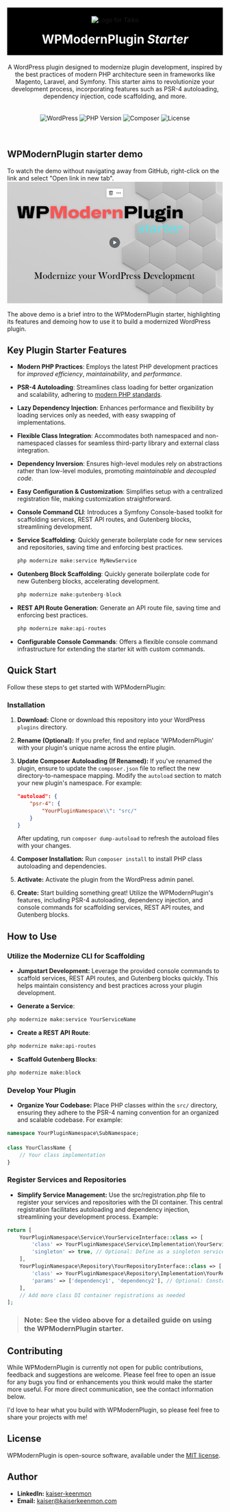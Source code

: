 

<p align="center" style="background-color:black; padding:20px; margin-bottom:0;">
  <img src="https://staging.machinelrn.com/images/machinehead.gif" width="80" alt="Logo for Taiko" />
</p>

<h1 align="center" style="background-color:black; color: white; padding-bottom: 20px; margin-top:0;">
  WPModernPlugin <i>Starter</i>
</h1>

<div align="center">
A WordPress plugin designed to modernize plugin development, inspired by the best practices of modern PHP 
architecture seen in frameworks like Magento, Laravel, and Symfony. This starter aims to revolutionize your development 
process, incorporating features such as PSR-4 autoloading, dependency injection, code scaffolding, and more.
</div>

<div align="center" style="padding: 20px 0;">


![WordPress](https://img.shields.io/badge/WordPress-%3E%3D5.8-blue.svg)
![PHP Version](https://img.shields.io/badge/PHP-%3E%3D8.1-777BB4.svg)
![Composer](https://img.shields.io/badge/Composer-Enabled-885630.svg)
![License](https://img.shields.io/badge/license-MIT-green.svg)
</div>

## WPModernPlugin starter demo

To watch the demo without navigating away from GitHub, right-click on the link and select "Open link in new tab". 
[![Watch the Video](https://raw.githubusercontent.com/kaiserkeenmon/WPModernPlugin/2a0d6e482ac5515a4469debbb35f2b41f3e5498d/thumbnail.jpg)](https://www.youtube.com/watch?v=1KjYSDZezp0 "WPModernPlugin Starter Guide")


The above demo is a brief intro to the WPModernPlugin starter, highlighting its features and demoing how to 
use it to build a modernized WordPress plugin.

## Key Plugin Starter Features

- **Modern PHP Practices**: Employs the latest PHP development practices for *improved efficiency*, *maintainability*, and *performance*.
- **PSR-4 Autoloading**: Streamlines class loading for better organization and scalability, adhering to [modern PHP standards](https://www.php-fig.org/psr/psr-4/).
- **Lazy Dependency Injection**: Enhances performance and flexibility by loading services only as needed, with easy swapping of implementations.
- **Flexible Class Integration**: Accommodates both namespaced and non-namespaced classes for seamless third-party library and external class integration.
- **Dependency Inversion**: Ensures high-level modules rely on abstractions rather than low-level modules, promoting *maintainable* and *decoupled code*.
- **Easy Configuration & Customization**: Simplifies setup with a centralized registration file, making customization straightforward.
- **Console Command CLI**: Introduces a Symfony Console-based toolkit for scaffolding services, REST API routes, and Gutenberg blocks, streamlining development.
    
- **Service Scaffolding**: Quickly generate boilerplate code for new services and repositories, saving time and enforcing best practices.  
    ```php
    php modernize make:service MyNewService
    ```
- **Gutenberg Block Scaffolding**: Quickly generate boilerplate code for new Gutenberg blocks, accelerating development.
    ```php
    php modernize make:gutenberg-block
    ```
- **REST API Route Generation**: Generate an API route file, saving time and enforcing best practices.
    ```php
    php modernize make:api-routes
    ```
- **Configurable Console Commands**: Offers a flexible console command infrastructure for extending the starter kit with custom commands.


## Quick Start

Follow these steps to get started with WPModernPlugin:

### Installation

1. **Download:** Clone or download this repository into your WordPress `plugins` directory.

2. **Rename (Optional):** If you prefer, find and replace 'WPModernPlugin' with your plugin's unique name across the entire plugin.

3. **Update Composer Autoloading (If Renamed):** If you've renamed the plugin, ensure to update the `composer.json` file to reflect the new directory-to-namespace mapping. Modify the `autoload` section to match your new plugin's namespace. For example:

    ```json
    "autoload": {
        "psr-4": {
            "YourPluginNamespace\\": "src/"
        }
    }
    ```
   After updating, run `composer dump-autoload` to refresh the autoload files with your changes.

4. **Composer Installation:** Run `composer install` to install PHP class autoloading and dependencies.

5. **Activate:** Activate the plugin from the WordPress admin panel.

6. **Create:** Start building something great! Utilize the WPModernPlugin's features, including PSR-4 autoloading, dependency injection, and console commands for scaffolding services, REST API routes, and Gutenberg blocks.

## How to Use

### Utilize the Modernize CLI for Scaffolding
- **Jumpstart Development:** Leverage the provided console commands to scaffold services, REST API routes, and Gutenberg blocks quickly. This helps maintain consistency and best practices across your plugin development.

- **Generate a Service**:
```bash
php modernize make:service YourServiceName
```

- **Create a REST API Route**:
```bash
php modernize make:api-routes
```

- **Scaffold Gutenberg Blocks**:
```bash
php modernize make:block
```

### Develop Your Plugin
- **Organize Your Codebase:** Place PHP classes within the `src/` directory, ensuring they adhere to the PSR-4 naming convention for an organized and scalable codebase. For example:

```php
namespace YourPluginNamespace\SubNamespace;

class YourClassName {
    // Your class implementation
}
```

### Register Services and Repositories
- **Simplify Service Management:** Use the src/registration.php file to register your services and repositories with the DI container. This central registration facilitates autoloading and dependency injection, streamlining your development process. Example:

```php
return [
    YourPluginNamespace\Service\YourServiceInterface::class => [
        'class' => YourPluginNamespace\Service\Implementation\YourService::class,
        'singleton' => true, // Optional: Define as a singleton service
    ],
    YourPluginNamespace\Repository\YourRepositoryInterface::class => [
        'class' => YourPluginNamespace\Repository\Implementation\YourRepository::class,
        'params' => ['dependency1', 'dependency2'], // Optional: Constructor parameters
    ],
    // Add more class DI container registrations as needed
];
```

> ### Note: See the video above for a detailed guide on using the WPModernPlugin starter.

## Contributing

While WPModernPlugin is currently not open for public contributions, feedback and suggestions are welcome. Please feel 
free to open an issue for any bugs you find or enhancements you think would make the starter more useful. 
For more direct communication, see the contact information below.

I'd love to hear what you build with WPModernPlugin, so please feel free to share your projects with me!

## License

WPModernPlugin is open-source software, available under the [MIT license](LICENSE).

## Author

- **LinkedIn:** [kaiser-keenmon](https://linkedin.com/in/kaiser-keenmon)
- **Email:** [kaiser@kaiserkeenmon.com](mailto:kaiser@kaiserkeenmon.com)

